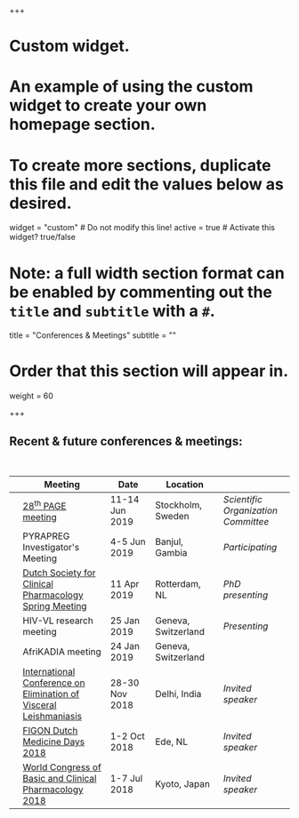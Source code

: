 +++
# Custom widget.
# An example of using the custom widget to create your own homepage section.
# To create more sections, duplicate this file and edit the values below as desired.
widget = "custom"  # Do not modify this line!
active = true  # Activate this widget? true/false

# Note: a full width section format can be enabled by commenting out the `title` and `subtitle` with a `#`.
title = "Conferences & Meetings"
subtitle = ""

# Order that this section will appear in.
weight = 60

+++

Recent & future conferences & meetings: 
---------------------------------------  
&nbsp;

|   | Meeting                                                                                                                                                                     | Date <img width=275/>  | Location <img width=225/>        | <img width=125/> 
|---| --------------------------------------------------------------------------------------------------------------------------------------------------------------------------- | ---------------------- | -------------------------------- | ------------------------------------
|<i class="far fa-calendar"></i>|[28<sup>th</sup> PAGE meeting](https://www.page-meeting.org/)                                                                                    | 11-14 Jun 2019         | Stockholm, Sweden                | *Scientific Organization Committee*
|<i class="far fa-calendar"></i>|PYRAPREG Investigator's Meeting                                                                                                                  | 4-5 Jun 2019           | Banjul, Gambia                   | *Participating*
|<i class="far fa-calendar-check"></i>|[Dutch Society for Clinical Pharmacology Spring Meeting](https://nvkfb.nl/)                                                                | 11 Apr 2019            | Rotterdam, NL                    | *PhD presenting*
|<i class="far fa-calendar-check"></i>|HIV-VL research meeting                                                                                                                    | 25 Jan 2019            | Geneva, Switzerland              | *Presenting*
|<i class="far fa-calendar-check"></i>|AfriKADIA meeting                                                                                                                          | 24 Jan 2019            | Geneva, Switzerland              |
|<i class="far fa-calendar-check"></i>|[International Conference on Elimination of Visceral Leishmaniasis](https://www.dndi.org/2018/media-centre/events/iec-vl-conference/)      | 28-30 Nov 2018         | Delhi, India                     | *Invited speaker*
|<i class="far fa-calendar-check"></i>|[FIGON Dutch Medicine Days 2018](https://www.figondmd.nl/)                                                                                 | 1-2 Oct 2018           | Ede, NL                          | *Invited speaker*
|<i class="far fa-calendar-check"></i>|[World Congress of Basic and Clinical Pharmacology 2018](http://www.wcp2018.org/)                                                                                                         | 1-7 Jul 2018           | Kyoto, Japan                     | *Invited speaker*


